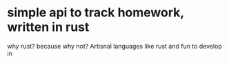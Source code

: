 # simple api to track homework, written in rust

why rust? because why not? Artisnal languages like rust and fun to develop in
